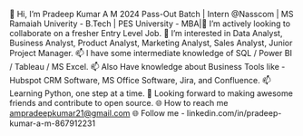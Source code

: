 👋 Hi, I’m Pradeep Kumar A M 2024 Pass-Out Batch | Intern @Nasscom | MS Ramaiah Univerity - B.Tech | PES University - MBA|💞️ I’m actively looking to collaborate on a fresher Entry Level Job.
👀 I’m interested in Data Analyst, Business Analyst, Product Analyst, Marketing Analyst, Sales Analyst, Junior Project Manager.
📫 I have some intermediate knowledge of SQL / Power BI / Tableau / MS Excel.
📫 Also Have knowledge about Business Tools like - Hubspot CRM Software, MS Office Software, Jira, and Confluence. 
📫 Learning Python, one step at a time.
🤝 Looking forward to making awesome friends and contribute to open source.
🌐 How to reach me ampradeepkumar21@gmail.com
🌐 Follow me - linkedin.com/in/pradeep-kumar-a-m-867912231 
